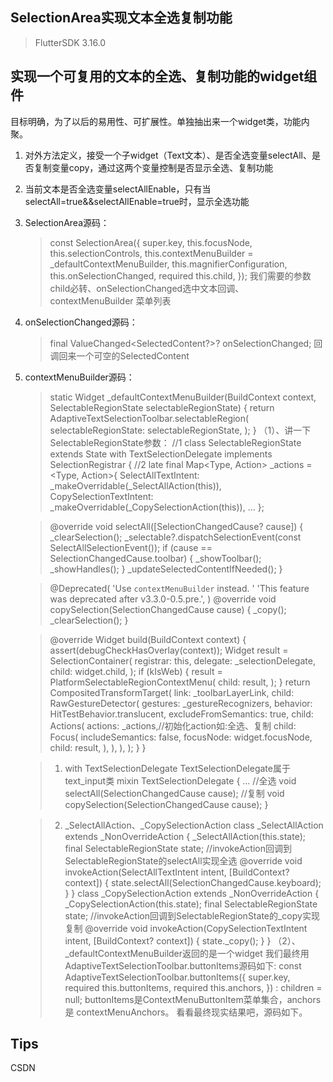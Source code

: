 ## SelectionArea实现文本全选复制功能
> FlutterSDK 3.16.0
## 实现一个可复用的文本的全选、复制功能的widget组件
目标明确，为了以后的易用性、可扩展性。单独抽出来一个widget类，功能内聚。
1. 对外方法定义，接受一个子widget（Text文本）、是否全选变量selectAll、是否复制变量copy，通过这两个变量控制是否显示全选、复制功能
2. 当前文本是否全选变量selectAllEnable，只有当selectAll=true&&selectAllEnable=true时，显示全选功能
3. SelectionArea源码：
    > const SelectionArea({
     super.key,
     this.focusNode,
     this.selectionControls,
     this.contextMenuBuilder = _defaultContextMenuBuilder,
     this.magnifierConfiguration,
     this.onSelectionChanged,
     required this.child,
     });
   我们需要的参数child必转、onSelectionChanged选中文本回调、contextMenuBuilder 菜单列表
4. onSelectionChanged源码：
   > final ValueChanged<SelectedContent?>? onSelectionChanged;
   > 回调回来一个可空的SelectedContent
5. contextMenuBuilder源码：
   > static Widget _defaultContextMenuBuilder(BuildContext context, SelectableRegionState selectableRegionState) {
   return AdaptiveTextSelectionToolbar.selectableRegion(
   selectableRegionState: selectableRegionState,
   );
   }
   >（1）、讲一下SelectableRegionState参数：
   >//1
   class SelectableRegionState extends State<SelectableRegion> with TextSelectionDelegate implements SelectionRegistrar {
   //2
   late final Map<Type, Action<Intent>> _actions = <Type, Action<Intent>>{
   SelectAllTextIntent: _makeOverridable(_SelectAllAction(this)),
   CopySelectionTextIntent: _makeOverridable(_CopySelectionAction(this)),
   ...
   }; 

   >@override
   void selectAll([SelectionChangedCause? cause]) {
   _clearSelection();
   _selectable?.dispatchSelectionEvent(const SelectAllSelectionEvent());
   if (cause == SelectionChangedCause.toolbar) {
   _showToolbar();
   _showHandles();
   }
   _updateSelectedContentIfNeeded();
   }

   >@Deprecated(
   'Use `contextMenuBuilder` instead. '
   'This feature was deprecated after v3.3.0-0.5.pre.',
   )
   @override
   void copySelection(SelectionChangedCause cause) {
   _copy();
   _clearSelection();
   }

   >@override
   Widget build(BuildContext context) {
   assert(debugCheckHasOverlay(context));
   Widget result = SelectionContainer(
   registrar: this,
   delegate: _selectionDelegate,
   child: widget.child,
   );
   if (kIsWeb) {
   result = PlatformSelectableRegionContextMenu(
   child: result,
   );
   }
   return CompositedTransformTarget(
   link: _toolbarLayerLink,
   child: RawGestureDetector(
   gestures: _gestureRecognizers,
   behavior: HitTestBehavior.translucent,
   excludeFromSemantics: true,
   child: Actions(
   actions: _actions,//初始化action如:全选、复制
   child: Focus(
   includeSemantics: false,
   focusNode: widget.focusNode,
   child: result,
   ),
   ),
   ),
   );
   }
   }

   > 1. with TextSelectionDelegate
      TextSelectionDelegate属于text_input类
      mixin TextSelectionDelegate {
      ...
      //全选
      void selectAll(SelectionChangedCause cause);
      //复制
      void copySelection(SelectionChangedCause cause);
      }

   > 2. _SelectAllAction、_CopySelectionAction
      class _SelectAllAction extends _NonOverrideAction<SelectAllTextIntent> {
      _SelectAllAction(this.state);
      final SelectableRegionState state;
      //invokeAction回调到SelectableRegionState的selectAll实现全选
      @override
      void invokeAction(SelectAllTextIntent intent, [BuildContext? context]) {
      state.selectAll(SelectionChangedCause.keyboard);
      }
      }
      class _CopySelectionAction extends _NonOverrideAction<CopySelectionTextIntent> {
      _CopySelectionAction(this.state);
      final SelectableRegionState state;
      //invokeAction回调到SelectableRegionState的_copy实现复制
      @override
      void invokeAction(CopySelectionTextIntent intent, [BuildContext? context]) {
      state._copy();
      }
      }
      （2）、_defaultContextMenuBuilder返回的是一个widget
      我们最终用AdaptiveTextSelectionToolbar.buttonItems源码如下:
      const AdaptiveTextSelectionToolbar.buttonItems({
      super.key,
      required this.buttonItems,
      required this.anchors,
      }) : children = null;
      buttonItems是ContextMenuButtonItem菜单集合，anchors是 contextMenuAnchors。
看看最终现实结果吧，源码如下。

## Tips
CSDN 

